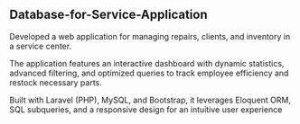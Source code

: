 ## Database-for-Service-Application
Developed a web application for managing repairs, clients, and inventory in a service center. 

The application features an interactive dashboard with dynamic statistics, advanced filtering, and optimized queries to track employee efficiency and restock necessary parts. 

Built with Laravel (PHP), MySQL, and Bootstrap, it leverages Eloquent ORM, SQL subqueries, and a responsive design for an intuitive user experience
